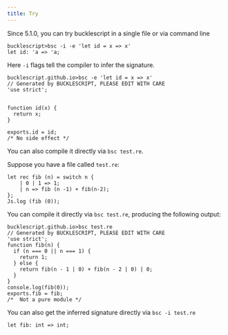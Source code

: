 ```yaml
---
title: Try
---
```


Since 5.1.0, you can try bucklescript in a single file or via command line

```
bucklescript>bsc -i -e 'let id = x => x'
let id: 'a => 'a;
```

Here `-i` flags tell the compiler to infer the signature.

```
bucklescript.github.io>bsc -e 'let id = x => x'
// Generated by BUCKLESCRIPT, PLEASE EDIT WITH CARE
'use strict';


function id(x) {
  return x;
}

exports.id = id;
/* No side effect */
```

You can also compile it directly via `bsc test.re`.

Suppose you have a file called `test.re`:
```
let rec fib (n) = switch n {
    | 0 | 1 => 1;
    | n => fib (n -1) + fib(n-2);
};
Js.log (fib (0));
```

You can compile it directly via `bsc test.re`, producing the following output:
```
bucklescript.github.io>bsc test.re
// Generated by BUCKLESCRIPT, PLEASE EDIT WITH CARE
'use strict';
function fib(n) {
  if (n === 0 || n === 1) {
    return 1;
  } else {
    return fib(n - 1 | 0) + fib(n - 2 | 0) | 0;
  }
}
console.log(fib(0));
exports.fib = fib;
/*  Not a pure module */
```
You can also get the inferred signature directly via `bsc -i test.re`
```
let fib: int => int;
```
